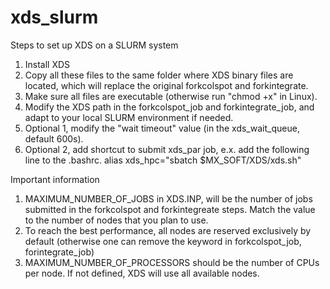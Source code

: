 # xds_slurm
Steps to set up XDS on a SLURM system
1. Install XDS
2. Copy all these files to the same folder where XDS binary files are located, which will replace the original forkcolspot and forkintegrate.
4. Make sure all files are executable (otherwise run "chmod +x" in Linux).
5. Modify the XDS path in the forkcolspot_job and forkintegrate_job, and adapt to your local SLURM environment if needed.
6. Optional 1, modify the "wait timeout" value (in the xds_wait_queue, default 600s).
7. Optional 2, add shortcut to submit xds_par job, e.x. add the following line to the .bashrc. 
   alias xds_hpc="sbatch $MX_SOFT/XDS/xds.sh" 

Important information
1. MAXIMUM_NUMBER_OF_JOBS in XDS.INP, will be the number of jobs submitted in the forkcolspot and forkintegreate steps. Match the value to the number of nodes that you plan to use. 
2. To reach the best performance, all nodes are reserved exclusively by default (otherwise one can remove the keyword in forkcolspot_job, forintegrate_job)
3. MAXIMUM_NUMBER_OF_PROCESSORS should be the number of CPUs per node. If not defined, XDS will use all available nodes. 

